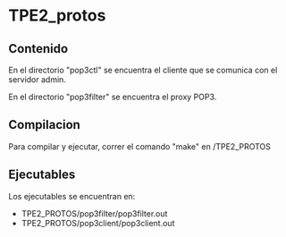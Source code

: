 # TPE2_protos

## Contenido

En el directorio "pop3ctl" se encuentra el cliente que se comunica con el servidor admin.

En el directorio "pop3filter" se encuentra el proxy POP3.

## Compilacion

Para compilar y ejecutar, correr el comando "make" en /TPE2_PROTOS

## Ejecutables

Los ejecutables se encuentran en:

- TPE2_PROTOS/pop3filter/pop3filter.out 
- TPE2_PROTOS/pop3client/pop3client.out 
